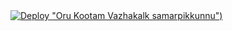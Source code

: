 <a href="https://heroku.com/deploy?template=https://github.com/kamarjahan/PRO-SIMPLE-AUTOFILTER-BOT">
  <img src="https://www.herokucdn.com/deploy/button.svg" alt="Deploy">
 "Oru Kootam Vazhakalk samarpikkunnu")
